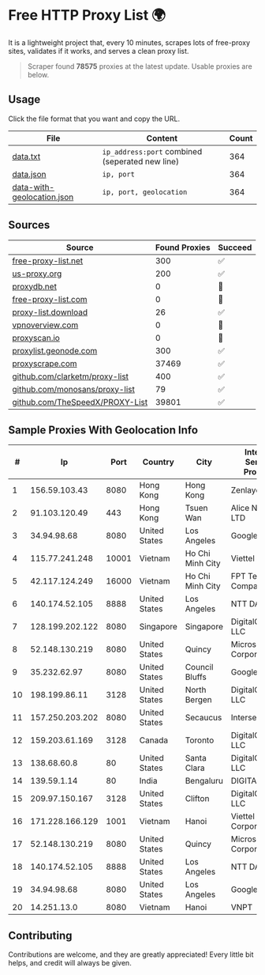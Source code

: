 
# Free HTTP Proxy List 🌍

It is a lightweight project that, every 10 minutes, scrapes lots of free-proxy sites, validates if it works, and serves a clean proxy list.


> Scraper found **78575** proxies at the latest update. Usable proxies are below.

## Usage

Click the file format that you want and copy the URL.


|File|Content|Count|
|----|-------|-----|
|[data.txt](https://raw.githubusercontent.com/themiralay/Proxy-List-World/master/data.txt)|`ip_address:port` combined (seperated new line)|364|
|[data.json](https://raw.githubusercontent.com/themiralay/Proxy-List-World/master/data.json)|`ip, port`|364|
|[data-with-geolocation.json](https://raw.githubusercontent.com/themiralay/Proxy-List-World/master/data-with-geolocation.json)|`ip, port, geolocation`|364|

## Sources

|Source|Found Proxies|Succeed|
|------|-------------|-------|
|[free-proxy-list.net](https://free-proxy-list.net)|300|✅|
|[us-proxy.org](https://www.us-proxy.org)|200|✅|
|[proxydb.net](http://proxydb.net)|0|🚫|
|[free-proxy-list.com](https://free-proxy-list.com/?page=&port=&type%5B%5D=http&type%5B%5D=https&up_time=0&search=Search)|0|🚫|
|[proxy-list.download](https://www.proxy-list.download/HTTP)|26|✅|
|[vpnoverview.com](https://vpnoverview.com/privacy/anonymous-browsing/free-proxy-servers)|0|🚫|
|[proxyscan.io](https://www.proxyscan.io)|0|🚫|
|[proxylist.geonode.com](https://proxylist.geonode.com/api/proxy-list?limit=300&page=1&sort_by=lastChecked&sort_type=desc&protocols=http,https)|300|✅|
|[proxyscrape.com](https://api.proxyscrape.com/v2/?request=displayproxies&protocol=http&timeout=10000&country=all&ssl=all&anonymity=all)|37469|✅|
|[github.com/clarketm/proxy-list](https://raw.githubusercontent.com/clarketm/proxy-list/master/proxy-list-raw.txt)|400|✅|
|[github.com/monosans/proxy-list](https://raw.githubusercontent.com/monosans/proxy-list/main/proxies/http.txt)|79|✅|
|[github.com/TheSpeedX/PROXY-List](https://raw.githubusercontent.com/TheSpeedX/PROXY-List/master/http.txt)|39801|✅|


## Sample Proxies With Geolocation Info

|#|Ip|Port|Country|City|Internet Service Provider|
|-|--|----|-------|----|-------------------------|
|1|156.59.103.43|8080|Hong Kong|Hong Kong|Zenlayer Inc|
|2|91.103.120.49|443|Hong Kong|Tsuen Wan|Alice Networks LTD|
|3|34.94.98.68|8080|United States|Los Angeles|Google LLC|
|4|115.77.241.248|10001|Vietnam|Ho Chi Minh City|Viettel Group|
|5|42.117.124.249|16000|Vietnam|Ho Chi Minh City|FPT Telecom Company|
|6|140.174.52.105|8888|United States|Los Angeles|NTT DATA|
|7|128.199.202.122|8080|Singapore|Singapore|DigitalOcean, LLC|
|8|52.148.130.219|8080|United States|Quincy|Microsoft Corporation|
|9|35.232.62.97|8080|United States|Council Bluffs|Google LLC|
|10|198.199.86.11|3128|United States|North Bergen|DigitalOcean, LLC|
|11|157.250.203.202|8080|United States|Secaucus|Interserver, Inc|
|12|159.203.61.169|3128|Canada|Toronto|DigitalOcean, LLC|
|13|138.68.60.8|80|United States|Santa Clara|DigitalOcean, LLC|
|14|139.59.1.14|80|India|Bengaluru|DIGITALOCEAN|
|15|209.97.150.167|3128|United States|Clifton|DigitalOcean, LLC|
|16|171.228.166.129|1001|Vietnam|Hanoi|Viettel Corporation|
|17|52.148.130.219|8080|United States|Quincy|Microsoft Corporation|
|18|140.174.52.105|8888|United States|Los Angeles|NTT DATA|
|19|34.94.98.68|8080|United States|Los Angeles|Google LLC|
|20|14.251.13.0|8080|Vietnam|Hanoi|VNPT|



## Contributing

Contributions are welcome, and they are greatly appreciated! Every
little bit helps, and credit will always be given.

